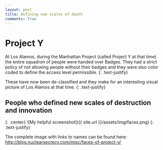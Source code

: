 ```yaml
---
layout: post
title: Defining new scales of death
comments: True
---
```


# Project Y

At Los Alamos, during the Manhattan Project (called Project Y at that time) the entire squadron of people were handed over Badges. They had a strict policy of not allowing people without their badges and they were also color coded to define the access level permissible.
{: .text-justify}

These have now been de-classified and they make for an interesting visual picture of Los Alamos at that time.
{: .text-justify}


## People who defined new scales of destruction and innovation

{: .center}
![My helpful screenshot]({{ site.url }}/assets/img/faces.png)
{: .text-justify}

The complete image with links to names can be found here:
<a href="http://blog.nuclearsecrecy.com/misc/faces-of-project-y/">http://blog.nuclearsecrecy.com/misc/faces-of-project-y/</a>